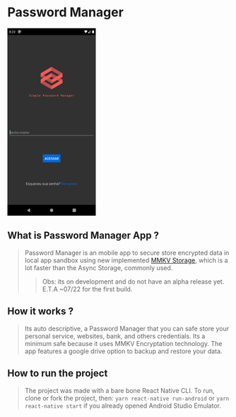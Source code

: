 # Password Manager

<img src="./readme-assets/app-gif-passwordmanager.gif" alt="Password manager image" width="200"/>

## What is Password Manager App ?

> Password Manager is an mobile app to secure store encrypted data in local app sandbox using new implemented [MMKV Storage](https://github.com/ammarahm-ed/react-native-mmkv-storage), which is a lot faster than the Async Storage, commonly used.
>> Obs: its on development and do not have an alpha release yet. E.T.A ~07/22 for the first build.

## How it works ? 

> Its auto descriptive, a Password Manager that you can safe store your personal service, websites, bank, and others credentials. Its a minimum safe because it uses MMKV Encryptation technology. The app features a google drive option to backup and restore your data.

## How to run the project

> The project was made with a bare bone React Native CLI. To run, clone or fork the project, then: `yarn react-native run-android` or `yarn react-native start` if you already opened Android Studio Emulator.
